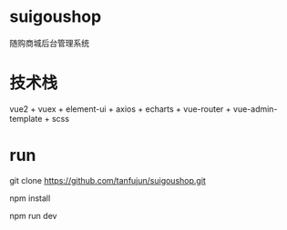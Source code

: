 # suigoushop

随购商城后台管理系统

# 技术栈

vue2 + vuex + element-ui + axios + echarts + vue-router + vue-admin-template + scss

# run

git clone https://github.com/tanfujun/suigoushop.git

npm install 

npm run dev
